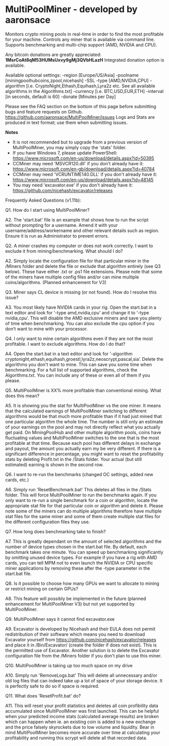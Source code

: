 # MultiPoolMiner - developed by aaronsace
Monitors crypto mining pools in real-time in order to find the most profitable for your machine. Controls any miner that is available via command line. Supports benchmarking and multi-chip support (AMD, NVIDIA and CPU).

Any bitcoin donations are greatly appreciated: **1MsrCoAt8qM53HUMsUxvy9gMj3QVbHLazH**
Integrated donation option is available.

Available optional settings:
-region [Europe/US/Asia]
-poolname [miningpoolhubcoins,zpool,nicehash]
-SSL
-type [AMD,NVIDIA,CPU]
-algorithm [i.e. CryptoNight,Ethash,Equihash,Lyra2z etc. See all available algorithms in the Algorithms.txt]
-currency [i.e. BTC,USD,EUR,ETH]
-interval [in seconds, default is 60]
-donate [Minutes per Day]


Please see the FAQ section on the bottom of this page before submitting bugs and feature requests on Github. https://github.com/aaronsace/MultiPoolMiner/issues
Logs and Stats are produced in text format; use them when submitting issues.

**Notes**
- It is not recommended but to upgrade from a previous version of MultiPoolMiner, you may simply copy the 'stats' folder.
- If you have Windows 7, please update PowerShell: 
https://www.microsoft.com/en-us/download/details.aspx?id=50395
- CCMiner may need 'MSVCR120.dll' if you don't already have it: 
https://www.microsoft.com/en-gb/download/details.aspx?id=40784
- CCMiner may need 'VCRUNTIME140.DLL' if you don't already have it: 
https://www.microsoft.com/en-us/download/details.aspx?id=48145
- You may need 'excavator.exe' if you don't already have it: 
https://github.com/nicehash/excavator/releases


Frequently Asked Questions (v1.11b):

Q1. How do I start using MultiPoolMiner?

A2. The 'start.bat' file is an example that shows how to run the script without prompting for a username. Amend it with your username/address/workername and other relevant details such as region. Ensure it is run as Administrator to prevent errors.

Q2. A miner crashes my computer or does not work correctly. I want to exclude it from mining/benchmarking. What should I do?

A2. Simply locate the configuration file for that particular miner in the /Miners folder and delete the file or exclude that algorithm entirely (see Q3 below). These have either .txt or .ps1 file extensions. Please note that some of the miners have multiple config files and/or can mine multiple coins/algorithms. (Planned enhancement for V3)

Q3. Miner says CL device is missing (or not found). How do I resolve this issue?

A3. You most likely have NVIDIA cards in your rig. Open the start.bat in a text editor and look for ‘-type amd,nvidia,cpu’ and change it to ‘-type nvidia,cpu’. This will disable the AMD exclusive miners and save you plenty of time when benchmarking. You can also exclude the cpu option if you don’t want to mine with your processor.

Q4. I only want to mine certain algorithms even if they are not the most profitable. I want to exclude algorithms. How do I do that?

A4. Open the start.bat in a text editor and look for ‘-algorithm cryptonight,ethash,equihash,groestl,lyra2z,neoscrypt,pascal,sia’. Delete the algorithms you don't want to mine. This can save you some time when benchmarking. For a full list of supported algorithms, check the Algorithms.txt. You can include any of these or even all of them if you please.

Q5. MultiPoolMiner is XX% more profitable than conventional mining. What does this mean?

A5. It is showing you the stat for MultiPoolMiner vs the one miner. It means that the calculated earnings of MultiPoolMiner switching to different algorithms would be that much more profitable than if it had just mined that one particular algorithm the whole time. The number is still only an estimate of your earnings on the pool and may not directly reflect what you actually get paid. On MiningPoolHub and other multiple algorithm pools, coins have fluctuating values and MultiPoolMiner switches to the one that is the most profitable at that time. Because each pool has different delays in exchange and payout, the amount you actually earn my be very different. If there is a significant difference in percentage, you might want to reset the profitability stats by deleting Profit.txt in the /Stats folder. Your actual (but still estimated) earning is shown in the second row.

Q6. I want to re-run the benchmarks (changed OC settings, added new cards, etc.)

A6. Simply run 'ResetBenchmark.bat'
This deletes all files in the /Stats folder. This will force MultiPoolMiner to run the benchmarks again. If you only want to re-run a single benchmark for a coin or algorithm, locate the appropriate stat file for that particular coin or algorithm and delete it. Please note some of the miners can do multiple algorithms therefore have multiple stat files for the same miner and some of them create multiple stat files for the different configuration files they use.

Q7. How long does benchmarking take to finish?

A7. This is greatly dependant on the amount of selected algorithms and the number of device types chosen in the start.bat file. By default, each benchmark takes one minute. You can speed up benchmarking significantly by omitting unused device types. For example if you have a rig with AMD cards, you can tell MPM not to even launch the NVIDIA or CPU specific miner applications by removing these after the -type parameter in the start.bat file.

Q8. Is it possible to choose how many GPUs we want to allocate to mining or restrict mining on certain GPUs?

A8. This feature will possibly be implemented in the future (planned enhancement for MultiPoolMiner V3) but not yet supported by MultiPoolMiner.

Q9. MultiPoolMiner says it cannot find excavator.exe

A9. Excavator is developed by Nicehash and their EULA does not permit redistribution of their software which means you need to download Excavator yourself from https://github.com/nicehash/excavator/releases and place it in /Bin/Excavator/ (create the folder if does not exist). This is the permitted use of Excavator. Another solution is to delete the Excavator configuration file from the /Miners folder if you don't plan to use this miner.

Q10. MultiPoolMiner is taking up too much space on my drive 

A10. Simply run 'RemoveLogs.bat'
This will delete all unnecessary and/or old log files that can indeed take up a lot of space of your storage device. It is perfectly safe to do so if space is required. 

Q11. What does 'ResetProfit.bat' do?

A11. This will reset your profit statistics and deletes all coin profibility data accumulated since MultiPoolMiner was first launched. This can be helpful when your predicted income stats (calculated average results) are broken which can happen when ie. an existing coin is added to a new exchange and the price falsely skyrockets due to low volume and liquidity. Bear in mind MultiPoolMiner becomes more accurate over time at calculating your profitability and running this scrypt will delete all that recorded data. 
